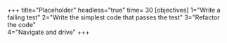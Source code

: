 +++
title="Placeholder"
headless="true"
time= 30
[objectives]
    1="Write a failing test"
    2="Write the simplest code that passes the test"
    3="Refactor the code"   
    4="Navigate and drive"
+++
